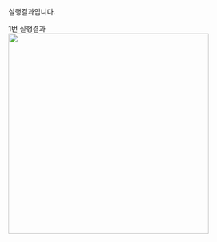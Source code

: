 실행결과입니다.

1번 실행결과<br>
<img src = "[이미지 주소](https://github.com/tgog111/PP1_Project1/blob/master/screenshots/%EC%8A%A4%ED%81%AC%EB%A6%B0%EC%83%B7%202023-09-01%20170820.png?raw=true)https://github.com/tgog111/PP1_Project1/blob/master/screenshots/%EC%8A%A4%ED%81%AC%EB%A6%B0%EC%83%B7%202023-09-01%20170820.png?raw=true " width="400">
